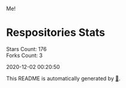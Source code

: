 Me!

# Respositories Stats
Stars Count: 176  
Forks Count: 3

2020-12-02 00:20:50  

This README is automatically generated by [🐰](https://github.com/rnitta/rnitta).
